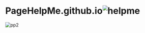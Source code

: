 # PageHelpMe.github.io![helpme](https://user-images.githubusercontent.com/84051001/118349074-e035bb80-b524-11eb-9057-1d2b956655c2.png)
![pp2](https://user-images.githubusercontent.com/84051001/118349079-e88df680-b524-11eb-9aa1-e9d2e5c32a2c.jpg)
